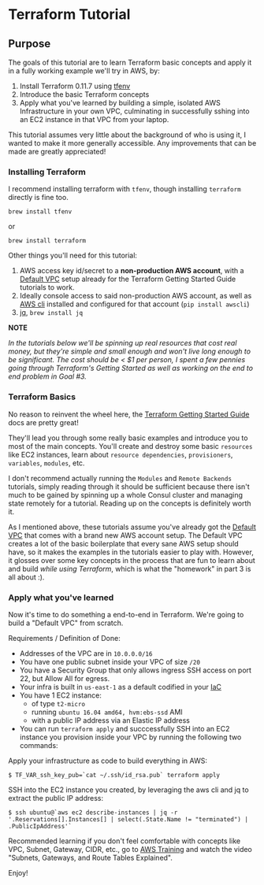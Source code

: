 # Terraform Tutorial


## Purpose

The goals of this tutorial are to learn Terraform basic concepts and apply it in a fully working example we'll try in AWS, by:

1. Install Terraform 0.11.7 using [tfenv](https://github.com/Zordrak/tfenv)
2. Introduce the basic Terraform concepts
3. Apply what you've learned by building a simple, isolated AWS Infrastructure in your own VPC, culminating in successfully sshing into an EC2 instance in that VPC from your laptop.

This tutorial assumes very little about the background of who is using it, I wanted to make it more generally accessible. Any improvements that can be made are greatly appreciated!


### Installing Terraform

I recommend installing terraform with `tfenv`, though installing `terraform` directly is fine too.

`brew install tfenv`

or

`brew install terraform`

Other things you'll need for this tutorial:

1. AWS access key id/secret to a **non-production AWS account**, with a [Default VPC](https://docs.aws.amazon.com/AmazonVPC/latest/UserGuide/default-vpc.html) setup already for the Terraform Getting Started Guide tutorials to work.
2. Ideally console access to said non-production AWS account, as well as [AWS cli](https://aws.amazon.com/cli/) installed and configured for that account (`pip install awscli`)
3. [jq](https://stedolan.github.io/jq/), `brew install jq`

**NOTE**

*In the tutorials below we'll be spinning up real resources that cost real money, but they're simple and small enough and won't live long enough to be significant. The cost should be < $1 per person, I spent a few pennies going through Terraform's Getting Started as well as working on the end to end problem in Goal #3.*

### Terraform Basics

No reason to reinvent the wheel here, the [Terraform Getting Started Guide](https://www.terraform.io/intro/getting-started/install.html)
 docs are pretty great!

They'll lead you through some really basic examples and introduce you to most of the main concepts. You'll create and destroy some basic `resources` like EC2 instances, learn about `resource dependencies`, `provisioners`, `variables`, `modules`, etc.

I don't recommend actually running the `Modules` and `Remote Backends` tutorials, simply reading through it should be sufficient because there isn't much to be gained by spinning up a whole Consul cluster and managing state remotely for a tutorial. Reading up on the concepts is definitely worth it.

As I mentioned above, these tutorials assume you've already got the [Default VPC](https://docs.aws.amazon.com/AmazonVPC/latest/UserGuide/default-vpc.html) that comes with a brand new AWS account setup. The Default VPC creates a lot of the basic boilerplate that every sane AWS setup should have, so it makes the examples in the tutorials easier to play with. However, it glosses over some key concepts in the process that are fun to learn about and build *while using Terraform*, which is what the "homework" in part 3 is all about :).

### Apply what you've learned

Now it's time to do something a end-to-end in Terraform. We're going to build a "Default VPC" from scratch.

Requirements / Definition of Done:

* Addresses of the VPC are in `10.0.0.0/16`
* You have one public subnet inside your VPC of size `/20`
* You have a Security Group that only allows ingress SSH access on port 22, but Allow All for egress.
* Your infra is built in `us-east-1` as a default codified in your [IaC](https://en.wikipedia.org/wiki/Infrastructure_as_Code)
* You have 1 EC2 instance:
	* of type `t2-micro`
	* running `ubuntu 16.04 amd64, hvm:ebs-ssd` AMI
	* with a public IP address via an Elastic IP address
* You can run `terraform apply` and succcessfully SSH into an EC2 instance you provision inside your VPC by running the following two commands:

Apply your infrastructure as code to build everything in AWS:

```
$ TF_VAR_ssh_key_pub=`cat ~/.ssh/id_rsa.pub` terraform apply
```

SSH into the EC2 instance you created, by leveraging the aws cli and jq to extract the public IP address:

```
$ ssh ubuntu@`aws ec2 describe-instances | jq -r '.Reservations[].Instances[] | select(.State.Name != "terminated") | .PublicIpAddress'`
```

Recommended learning if you don't feel comfortable with concepts like VPC, Subnet, Gateway, CIDR, etc., go to [AWS Training](https://www.aws.training/) and watch the video "Subnets, Gateways, and Route Tables Explained".

Enjoy!